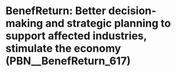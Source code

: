 # BenefReturn: __Better decision-making and strategic planning to support affected industries, stimulate the economy__ (PBN__BenefReturn_617)

